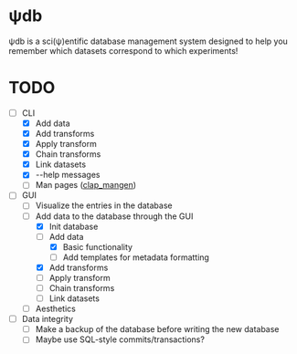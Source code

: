 # ψdb
ψdb is a sci(ψ)entific database management system designed to help you remember which datasets correspond to which experiments!

# TODO
* [ ] CLI
   - [x] Add data
   - [x] Add transforms
   - [x] Apply transform
   - [x] Chain transforms
   - [x] Link datasets
   - [x] --help messages
   - [ ] Man pages ([clap_mangen](https://github.com/clap-rs/clap/tree/master/clap_mangen))
* [ ] GUI
   - [ ] Visualize the entries in the database
   - [ ] Add data to the database through the GUI
      * [x] Init database
      * [ ] Add data
         - [x] Basic functionality
         - [ ] Add templates for metadata formatting
      * [x] Add transforms
      * [ ] Apply transform
      * [ ] Chain transforms
      * [ ] Link datasets
   - [ ] Aesthetics
* [ ] Data integrity
    - [ ] Make a backup of the database before writing the new database
    - [ ] Maybe use SQL-style commits/transactions?